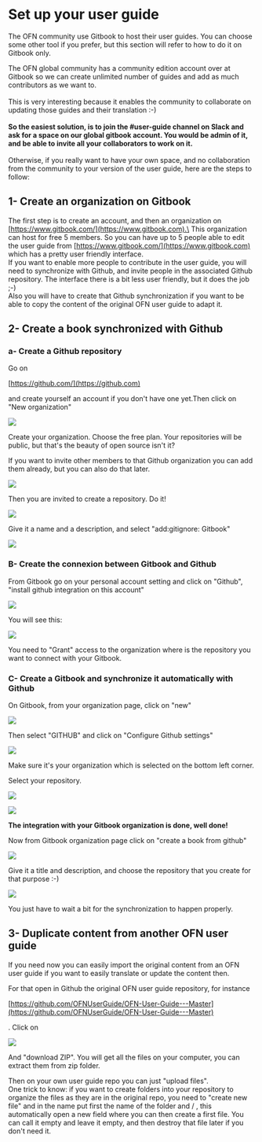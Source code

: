 # Set up your user guide

The OFN community use Gitbook to host their user guides. You can choose some other tool if you prefer, but this section will refer to how to do it on Gitbook only.

The OFN global community has a community edition account over at Gitbook so we can create unlimited number of guides and add as much contributors as we want to.\
\
This is very interesting because it enables the community to collaborate on updating those guides and their translation :-)\
\
**So the easiest solution, is to join the #user-guide channel on Slack and ask for a space on our global gitbook account. You would be admin of it, and be able to invite all your collaborators to work on it.**\
\
Otherwise, if you really want to have your own space, and no collaboration from the community to your version of the user guide, here are the steps to follow:

## 1- Create an organization on Gitbook

The first step is to create an account, and then an organization on [https://www.gitbook.com/](https://www.gitbook.com).\
This organization can host for free 5 members. So you can have up to 5 people able to edit the user guide from [https://www.gitbook.com/](https://www.gitbook.com) which has a pretty user friendly interface.\
If you want to enable more people to contribute in the user guide, you will need to synchronize with Github, and invite people in the associated Github repository. The interface there is a bit less user friendly, but it does the job ;-)\
Also you will have to create that Github synchronization if you want to be able to copy the content of the original OFN user guide to adapt it.

## 2- Create a book synchronized with Github

### a- Create a Github repository

Go on 

[https://github.com/](https://github.com)

 and create yourself an account if you don't have one yet.Then click on "New organization"

![](<.gitbook/assets/Screenshot from 2018-03-04 10-10-13.png>)

Create your organization. Choose the free plan. Your repositories will be public, but that's the beauty of open source isn't it?

If you want to invite other members to that Github organization you can add them already, but you can also do that later.

![](<.gitbook/assets/Screenshot from 2018-03-04 10-15-31.png>)

Then you are invited to create a repository. Do it!

![](<.gitbook/assets/Screenshot from 2018-03-04 10-17-17.png>)

Give it a name and a description, and select "add:gitignore: Gitbook"

![](<.gitbook/assets/Screenshot from 2018-03-04 10-18-58.png>)

### B- Create the connexion between Gitbook and Github

From Gitbook go on your personal account setting and click on "Github", "install github integration on this account"

![](<.gitbook/assets/Screenshot from 2018-03-04 10-59-32.png>)

You will see this:

![](<.gitbook/assets/Screenshot from 2018-03-04 10-54-58.png>)

You need to "Grant" access to the organization where is the repository you want to connect with your Gitbook.

### C- Create a Gitbook and synchronize it automatically with Github

On Gitbook, from your organization page, click on "new"

![](<.gitbook/assets/Screenshot from 2018-03-04 10-22-21.png>)

Then select "GITHUB" and click on "Configure Github settings"

![](<.gitbook/assets/Screenshot from 2018-03-04 11-18-28.png>)

Make sure it's your organization which is selected on the bottom left corner.

Select your repository. 

![](<.gitbook/assets/Screenshot from 2018-03-04 11-11-42.png>)

![](<.gitbook/assets/Screenshot from 2018-03-04 11-19-54.png>)

**The integration with your Gitbook organization is done, well done!**

Now from Gitbook organization page click on "create a book from github"

![](<.gitbook/assets/Screenshot from 2018-03-04 11-21-47.png>)

Give it a title and description, and choose the repository that you create for that purpose :-)

![](<.gitbook/assets/Screenshot from 2018-03-04 11-25-10.png>)

You just have to wait a bit for the synchronization to happen properly.

## 3- Duplicate content from another OFN user guide

If you need now you can easily import the original content from an OFN user guide if you want to easily translate or update the content then.

For that open in Github the original OFN user guide repository, for instance 

[https://github.com/OFNUserGuide/OFN-User-Guide---Master](https://github.com/OFNUserGuide/OFN-User-Guide---Master)

. Click on

![](<.gitbook/assets/Screenshot from 2018-03-04 11-29-02.png>)

And "download ZIP". You will get all the files on your computer, you can extract them from zip folder.

Then on your own user guide repo you can just "upload files".\
One trick to know: if you want to create folders into your repository to organize the files as they are in the original repo, you need to "create new file" and in the name put first the name of the folder and / , this automatically open a new field where you can then create a first file. You can call it empty and leave it empty, and then destroy that file later if you don't need it.
